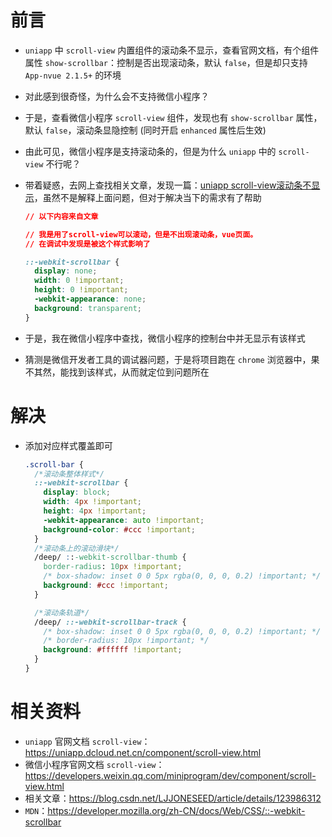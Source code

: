 # 前言

- `uniapp` 中 `scroll-view` 内置组件的滚动条不显示，查看官网文档，有个组件属性 `show-scrollbar`：控制是否出现滚动条，默认 `false`，但是却只支持 `App-nvue 2.1.5+` 的环境

- 对此感到很奇怪，为什么会不支持微信小程序？

- 于是，查看微信小程序 `scroll-view` 组件，发现也有 `show-scrollbar` 属性，默认 `false`，滚动条显隐控制 (同时开启 `enhanced` 属性后生效)

- 由此可见，微信小程序是支持滚动条的，但是为什么 `uniapp` 中的 `scroll-view` 不行呢？

- 带着疑惑，去网上查找相关文章，发现一篇：[uniapp scroll-view滚动条不显示](https://blog.csdn.net/LJJONESEED/article/details/123986312)，虽然不是解释上面问题，但对于解决当下的需求有了帮助

  ```css
  // 以下内容来自文章
  
  // 我是用了scroll-view可以滚动，但是不出现滚动条，vue页面。
  // 在调试中发现是被这个样式影响了
  
  ::-webkit-scrollbar {
    display: none;
    width: 0 !important;
    height: 0 !important;
    -webkit-appearance: none;
    background: transparent;
  }
  ```

- 于是，我在微信小程序中查找，微信小程序的控制台中并无显示有该样式

- 猜测是微信开发者工具的调试器问题，于是将项目跑在 `chrome` 浏览器中，果不其然，能找到该样式，从而就定位到问题所在



# 解决

- 添加对应样式覆盖即可

  ```css
  .scroll-bar {
    /*滚动条整体样式*/
    ::-webkit-scrollbar {
      display: block;
      width: 4px !important;
      height: 4px !important;
      -webkit-appearance: auto !important;
      background-color: #ccc !important;
    }
    /*滚动条上的滚动滑块*/
    /deep/ ::-webkit-scrollbar-thumb {
      border-radius: 10px !important;
      /* box-shadow: inset 0 0 5px rgba(0, 0, 0, 0.2) !important; */
      background: #ccc !important;
    }
  
    /*滚动条轨道*/
    /deep/ ::-webkit-scrollbar-track {
      /* box-shadow: inset 0 0 5px rgba(0, 0, 0, 0.2) !important; */
      /* border-radius: 10px !important; */
      background: #ffffff !important;
    }
  }
  ```



# 相关资料

- `uniapp` 官网文档 `scroll-view`：https://uniapp.dcloud.net.cn/component/scroll-view.html
- 微信小程序官网文档 `scroll-view`：https://developers.weixin.qq.com/miniprogram/dev/component/scroll-view.html
- 相关文章：https://blog.csdn.net/LJJONESEED/article/details/123986312
- `MDN`：https://developer.mozilla.org/zh-CN/docs/Web/CSS/::-webkit-scrollbar

